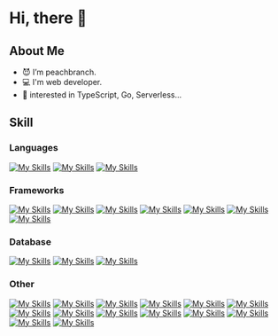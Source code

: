 # Hi, there 👋

## About Me
- 😈 I’m peachbranch.
- 💻 I'm web developer.
- 🤖 interested in TypeScript, Go, Serverless...

## Skill
### Languages
[![My Skills](https://skillicons.dev/icons?i=ts)](https://www.typescriptlang.org/)
[![My Skills](https://skillicons.dev/icons?i=js)](https://developer.mozilla.org/en-US/docs/Web/JavaScript)
[![My Skills](https://skillicons.dev/icons?i=go)](https://go.dev/)

### Frameworks
[![My Skills](https://skillicons.dev/icons?i=nextjs)](https://nextjs.org/)
[![My Skills](https://skillicons.dev/icons?i=react)](https://react.dev/)
[![My Skills](https://skillicons.dev/icons?i=nuxtjs)](https://react.dev/)
[![My Skills](https://skillicons.dev/icons?i=vue)](https://react.dev/)
[![My Skills](https://skillicons.dev/icons?i=nestjs)](https://nestjs.com/)
[![My Skills](https://skillicons.dev/icons?i=express)](https://expressjs.com/ja/)
[![My Skills](https://skillicons.dev/icons?i=rails)](https://rubyonrails.org/)

### Database
[![My Skills](https://skillicons.dev/icons?i=mysql)](https://www.mysql.com/)
[![My Skills](https://skillicons.dev/icons?i=postgres)](https://www.postgresql.org/)
[![My Skills](https://skillicons.dev/icons?i=mongodb)](https://www.mongodb.com/ja-jp)

### Other
[![My Skills](https://skillicons.dev/icons?i=graphql)](https://graphql.org/)
[![My Skills](https://skillicons.dev/icons?i=vite)](https://ja.vitejs.dev/)
[![My Skills](https://skillicons.dev/icons?i=prisma)](https://www.prisma.io/)
[![My Skills](https://skillicons.dev/icons?i=jest)](https://jestjs.io/ja/)
[![My Skills](https://skillicons.dev/icons?i=tailwind)](https://tailwindcss.com/)
[![My Skills](https://skillicons.dev/icons?i=vscode)](https://code.visualstudio.com/)
[![My Skills](https://skillicons.dev/icons?i=figma)](https://www.figma.com/)
[![My Skills](https://skillicons.dev/icons?i=aws)](https://aws.amazon.com/)
[![My Skills](https://skillicons.dev/icons?i=docker)](https://www.docker.com/)
[![My Skills](https://skillicons.dev/icons?i=vercel)](https://vercel.com/)
[![My Skills](https://skillicons.dev/icons?i=git)](https://git-scm.com/)
[![My Skills](https://skillicons.dev/icons?i=github)](https://github.co.jp/)
[![My Skills](https://skillicons.dev/icons?i=firebase)](https://firebase.google.com/)
[![My Skills](https://skillicons.dev/icons?i=linux)](https://skillicons.dev)
